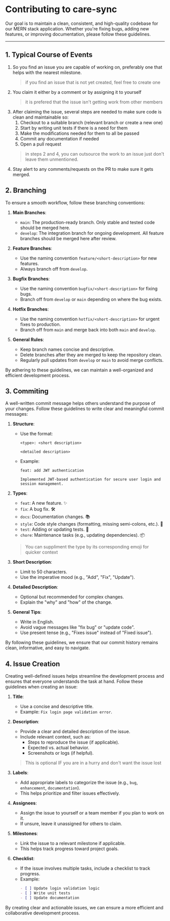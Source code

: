 # Contributing to care-sync

Our goal is to maintain a clean, consistent, and high-quality codebase for our MERN stack application. Whether you're fixing bugs, adding new features, or improving documentation, please follow these guidelines.

---

## 1. Typical Course of Events

1. So you find an issue you are capable of working on, preferably one that helps with the nearest milestone. 
    > if you find an issue that is not yet created, feel free to create one
2. You claim it either by a comment or by assigning it to yourself
    > it is prefered that the issue isn't getting work from other members
3. After claiming the issue, several steps are needed to make sure code is clean and maintainable so:
    1. Checkout to a suitable branch (relevant branch or create a new one)
    2. Start by writing unit tests if there is a need for them
    3. Make the modifications needed for them to all be passed
    4. Commit any documentation if needed
    5. Open a pull request
    > in steps 2 and 4, you can outsource the work to an issue just don't leave them unmentioned.
4. Stay alert to any comments/requests on the PR to make sure it gets merged.


## 2. Branching

To ensure a smooth workflow, follow these branching conventions:

1. **Main Branches**:
    - `main`: The production-ready branch. Only stable and tested code should be merged here.
    - `develop`: The integration branch for ongoing development. All feature branches should be merged here after review.

2. **Feature Branches**:
    - Use the naming convention `feature/<short-description>` for new features.
    - Always branch off from `develop`.

3. **Bugfix Branches**:
    - Use the naming convention `bugfix/<short-description>` for fixing bugs.
    - Branch off from `develop` or `main` depending on where the bug exists.

4. **Hotfix Branches**:
    - Use the naming convention `hotfix/<short-description>` for urgent fixes to production.
    - Branch off from `main` and merge back into both `main` and `develop`.

5. **General Rules**:
    - Keep branch names concise and descriptive.
    - Delete branches after they are merged to keep the repository clean.
    - Regularly pull updates from `develop` or `main` to avoid merge conflicts.

By adhering to these guidelines, we can maintain a well-organized and efficient development process.


## 3. Commiting

A well-written commit message helps others understand the purpose of your changes. Follow these guidelines to write clear and meaningful commit messages:

1. **Structure**:
    - Use the format:
      ```
      <type>: <short description>
      
      <detailed description>
      ```
    - Example:
      ```
      feat: add JWT authentication
      
      Implemented JWT-based authentication for secure user login and session management.
      ```

2. **Types**:
    - `feat`: A new feature. ✨
    - `fix`: A bug fix. 🛠️
    - `docs`: Documentation changes. 📚
    - `style`: Code style changes (formatting, missing semi-colons, etc.). 💅
    - `test`: Adding or updating tests. 🧪
    - `chore`: Maintenance tasks (e.g., updating dependencies). 📦
    > You can suppliment the type by its corresponding emoji for quicker context


3. **Short Description**:
    - Limit to 50 characters.
    - Use the imperative mood (e.g., "Add", "Fix", "Update").

4. **Detailed Description**:
    - Optional but recommended for complex changes.
    - Explain the "why" and "how" of the change.

5. **General Tips**:
    - Write in English.
    - Avoid vague messages like "fix bug" or "update code".
    - Use present tense (e.g., "Fixes issue" instead of "Fixed issue").

By following these guidelines, we ensure that our commit history remains clean, informative, and easy to navigate.

## 4. Issue Creation

Creating well-defined issues helps streamline the development process and ensures that everyone understands the task at hand. Follow these guidelines when creating an issue:

1. **Title**:
    - Use a concise and descriptive title.
    - Example: `Fix login page validation error`.

2. **Description**:
    - Provide a clear and detailed description of the issue.
    - Include relevant context, such as:
      - Steps to reproduce the issue (if applicable).
      - Expected vs. actual behavior.
      - Screenshots or logs (if helpful).
    > This is optional IF you are in a hurry and don't want the issue lost

3. **Labels**:
    - Add appropriate labels to categorize the issue (e.g., `bug`, `enhancement`, `documentation`).
    - This helps prioritize and filter issues effectively.

4. **Assignees**:
    - Assign the issue to yourself or a team member if you plan to work on it.
    - If unsure, leave it unassigned for others to claim.

5. **Milestones**:
    - Link the issue to a relevant milestone if applicable.
    - This helps track progress toward project goals.

6. **Checklist**:
    - If the issue involves multiple tasks, include a checklist to track progress.
    - Example:
      ```markdown
      - [ ] Update login validation logic
      - [ ] Write unit tests
      - [ ] Update documentation
      ```

By creating clear and actionable issues, we can ensure a more efficient and collaborative development process.
